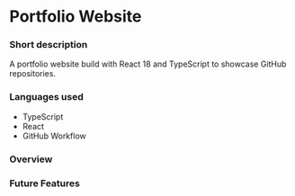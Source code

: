 # Portfolio Website

### Short description

A portfolio website build with React 18 and TypeScript to showcase GitHub repositories.

### Languages used

- TypeScript
- React
- GitHub Workflow

### Overview



### Future Features

